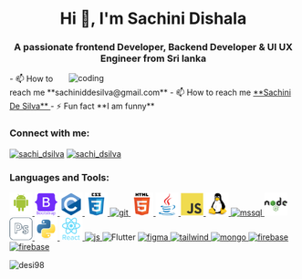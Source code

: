 <h1 align="center">Hi 👋, I'm Sachini Dishala</h1>
<h3 align="center">A passionate frontend Developer, Backend Developer & UI UX Engineer from Sri lanka</h3>
<img align="right" alt="coding" width="400" src="https://www.bing.com/th/id/OGC.bfe7c3ec69bf379f62a5de6a34acdc5d?pid=1.7&rurl=https%3a%2f%2fmiro.medium.com%2fmax%2f1400%2f1*qdAW1TjCN57h1lbuuzvchg.gif&ehk=w7OIa913DGrDOfbARBfao2orIGNsejbu%2fLu1qfTbQcM%3d">
- 📫 How to reach me **sachiniddesilva@gmail.com**
- 📫 How to reach me <a href= "https://bucolic-gingersnap-bc3710.netlify.app"> **Sachini De Silva** </a>
- ⚡ Fun fact **I am funny**

<h3 align="left">Connect with me:</h3>
<p align="left">
<a href="https://instagram.com/sachi_dsilva" target="blank"><img align="center" src="https://raw.githubusercontent.com/rahuldkjain/github-profile-readme-generator/master/src/images/icons/Social/instagram.svg" alt="sachi_dsilva" height="30" width="40" /></a> 
<a href="linkedin.com/in/sachini-de-silva-973b68218" target="blank"><img align="center" src="https://www.cdandassociatesinc.com/wp-content/uploads/2020/12/linkedin-logo-transparent-1.png" alt="sachi_dsilva" height="40" width="40" /></a> 
  
</p>

<h3 align="left">Languages and Tools:</h3>
<p align="left"> <a href="https://developer.android.com" target="_blank" rel="noreferrer"> <img src="https://raw.githubusercontent.com/devicons/devicon/master/icons/android/android-original-wordmark.svg" alt="android" width="40" height="40"/> </a> <a href="https://getbootstrap.com" target="_blank" rel="noreferrer"> <img src="https://raw.githubusercontent.com/devicons/devicon/master/icons/bootstrap/bootstrap-plain-wordmark.svg" alt="bootstrap" width="40" height="40"/> </a> <a href="https://www.cprogramming.com/" target="_blank" rel="noreferrer"> <img src="https://raw.githubusercontent.com/devicons/devicon/master/icons/c/c-original.svg" alt="c" width="40" height="40"/> </a> <a href="https://www.w3schools.com/css/" target="_blank" rel="noreferrer"> <img src="https://raw.githubusercontent.com/devicons/devicon/master/icons/css3/css3-original-wordmark.svg" alt="css3" width="40" height="40"/> </a> <a href="https://git-scm.com/" target="_blank" rel="noreferrer"> <img src="https://www.vectorlogo.zone/logos/git-scm/git-scm-icon.svg" alt="git" width="40" height="40"/> </a> <a href="https://www.w3.org/html/" target="_blank" rel="noreferrer"> <img src="https://raw.githubusercontent.com/devicons/devicon/master/icons/html5/html5-original-wordmark.svg" alt="html5" width="40" height="40"/> </a> <a href="https://www.java.com" target="_blank" rel="noreferrer"> <img src="https://raw.githubusercontent.com/devicons/devicon/master/icons/java/java-original.svg" alt="java" width="40" height="40"/> </a> <a href="https://developer.mozilla.org/en-US/docs/Web/JavaScript" target="_blank" rel="noreferrer"> <img src="https://raw.githubusercontent.com/devicons/devicon/master/icons/javascript/javascript-original.svg" alt="javascript" width="40" height="40"/> </a> <a href="https://www.linux.org/" target="_blank" rel="noreferrer"> <img src="https://raw.githubusercontent.com/devicons/devicon/master/icons/linux/linux-original.svg" alt="linux" width="40" height="40"/> </a> <a href="https://www.microsoft.com/en-us/sql-server" target="_blank" rel="noreferrer"> <img src="https://www.svgrepo.com/show/303229/microsoft-sql-server-logo.svg" alt="mssql" width="40" height="40"/> </a> <a href="https://nodejs.org" target="_blank" rel="noreferrer"> <img src="https://raw.githubusercontent.com/devicons/devicon/master/icons/nodejs/nodejs-original-wordmark.svg" alt="nodejs" width="40" height="40"/> </a> <a href="https://www.photoshop.com/en" target="_blank" rel="noreferrer"> <img src="https://raw.githubusercontent.com/devicons/devicon/master/icons/photoshop/photoshop-line.svg" alt="photoshop" width="40" height="40"/> </a> <a href="https://www.python.org" target="_blank" rel="noreferrer"> <img src="https://raw.githubusercontent.com/devicons/devicon/master/icons/python/python-original.svg" alt="python" width="40" height="40"/> </a> <a href="https://reactjs.org/" target="_blank" rel="noreferrer"> <img src="https://raw.githubusercontent.com/devicons/devicon/master/icons/react/react-original-wordmark.svg" alt="react" width="40" height="40"/> </a> <a href="https://www.adobe.com/products/xd.html" target="_blank" rel="noreferrer"> <img src="https://th.bing.com/th/id/R.99d580e2755af3d2ee4c763d408f6359?rik=ReT5KS4m9A6amg&pid=ImgRaw&r=0" alt="js" width="40" height="40"/> </a> <img src="https://www.svgrepo.com/show/353751/flutter.svg" alt="Flutter" width="40" height="40"/>  </a>  <a href="https://www.adobe.com/products/xd.html" target="_blank" rel="noreferrer"> <img src="https://th.bing.com/th/id/R.a27f387f8a36864f60095b81006ad791?rik=1pY5crBJ81Y5aQ&pid=ImgRaw&r=0" alt="figma" width="40" height="40"/> </a>  <a href="https://www.adobe.com/products/xd.html" target="_blank" rel="noreferrer"> <img src="https://creazilla-store.fra1.digitaloceanspaces.com/icons/3257079/file-type-tailwind-icon-md.png" alt="tailwind" width="40" height="40"/> </a>  <a href="https://www.adobe.com/products/xd.html" target="_blank" rel="noreferrer"> <img src="https://cdn.icon-icons.com/icons2/2415/PNG/512/mongodb_original_logo_icon_146424.png" alt="mongo" width="40" height="40"/> </a> <a href="https://www.adobe.com/products/xd.html" target="_blank" rel="noreferrer"> <img src="https://th.bing.com/th/id/R.c521e7e67222276a6860665a46813cc6?rik=B6RIySVyHjydAg&pid=ImgRaw&r=0" alt="firebase" width="40" height="40"/> </a>   <a href="https://www.adobe.com/products/xd.html" target="_blank" rel="noreferrer"> <img src="https://icons.veryicon.com/png/o/business/vscode-program-item-icon/typescript-def.png" alt="firebase" width="40" height="40"/> </a></p>

<p><img align="center" src="https://github-readme-stats.vercel.app/api/top-langs?username=SachiniDeSilva&show_icons=true&locale=en&layout=compact" alt="desi98" /></p>
